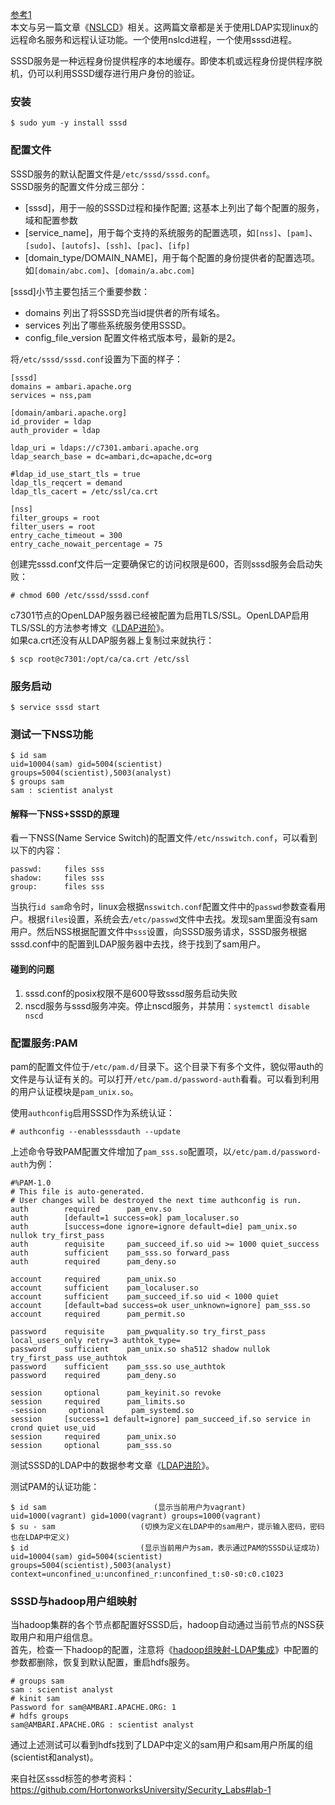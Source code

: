 [参考1](https://access.redhat.com/documentation/en-US/Red_Hat_Enterprise_Linux/6/html/Deployment_Guide/SSSD-Introduction.html)  
本文与另一篇文章《[NSLCD](https://github.com/wbwangk/wbwangk.github.io/wiki/NSLCD)》相关。这两篇文章都是关于使用LDAP实现linux的远程命名服务和远程认证功能。一个使用nslcd进程，一个使用sssd进程。  

SSSD服务是一种远程身份提供程序的本地缓存。即使本机或远程身份提供程序脱机，仍可以利用SSSD缓存进行用户身份的验证。  
### 安装
```
$ sudo yum -y install sssd
```
### 配置文件
SSSD服务的默认配置文件是`/etc/sssd/sssd.conf`。  
SSSD服务的配置文件分成三部分：  
- [sssd]，用于一般的SSSD过程和操作配置; 这基本上列出了每个配置的服务，域和配置参数  
- [service_name]，用于每个支持的系统服务的配置选项，如`[nss]`、`[pam]`、`[sudo]`、`[autofs]`、`[ssh]`、`[pac]`、`[ifp]`  
- [domain_type/DOMAIN_NAME]，用于每个配置的身份提供者的配置选项。如`[domain/abc.com]`、`[domain/a.abc.com]`  

[sssd]小节主要包括三个重要参数：  
- domains 列出了将SSSD充当id提供者的所有域名。    
- services 列出了哪些系统服务使用SSSD。  
- config_file_version 配置文件格式版本号，最新的是2。  

将`/etc/sssd/sssd.conf`设置为下面的样子：
```
[sssd]
domains = ambari.apache.org
services = nss,pam

[domain/ambari.apache.org]
id_provider = ldap
auth_provider = ldap

ldap_uri = ldaps://c7301.ambari.apache.org
ldap_search_base = dc=ambari,dc=apache,dc=org

#ldap_id_use_start_tls = true
ldap_tls_reqcert = demand
ldap_tls_cacert = /etc/ssl/ca.crt

[nss]
filter_groups = root
filter_users = root
entry_cache_timeout = 300
entry_cache_nowait_percentage = 75
```
创建完sssd.conf文件后一定要确保它的访问权限是600，否则sssd服务会启动失败：  
```
# chmod 600 /etc/sssd/sssd.conf
```

c7301节点的OpenLDAP服务器已经被配置为启用TLS/SSL。OpenLDAP启用TLS/SSL的方法参考博文《[LDAP进阶](https://imaidata.github.io/blog/ldap2/)》。  
如果ca.crt还没有从LDAP服务器上复制过来就执行：
```
$ scp root@c7301:/opt/ca/ca.crt /etc/ssl
```
### 服务启动
```
$ service sssd start
```
### 测试一下NSS功能
```
$ id sam
uid=10004(sam) gid=5004(scientist) groups=5004(scientist),5003(analyst)
$ groups sam
sam : scientist analyst
```
#### 解释一下NSS+SSSD的原理
看一下NSS(Name Service Switch)的配置文件`/etc/nsswitch.conf`，可以看到以下的内容：
```
passwd:     files sss
shadow:     files sss
group:      files sss
```   
当执行`id sam`命令时，linux会根据`nsswitch.conf`配置文件中的`passwd`参数查看用户。根据`files`设置，系统会去`/etc/passwd`文件中去找。发现sam里面没有sam用户。然后NSS根据配置文件中`sss`设置，向SSSD服务请求，SSSD服务根据sssd.conf中的配置到LDAP服务器中去找，终于找到了sam用户。  

#### 碰到的问题
1. sssd.conf的posix权限不是600导致sssd服务启动失败  
2. nscd服务与sssd服务冲突。停止nscd服务，并禁用：`systemctl disable nscd`  

### 配置服务:PAM
pam的配置文件位于`/etc/pam.d/`目录下。这个目录下有多个文件，貌似带auth的文件是与认证有关的。可以打开`/etc/pam.d/password-auth`看看。可以看到利用的用户认证模块是`pam_unix.so`。

使用`authconfig`启用SSSD作为系统认证：
```
# authconfig --enablesssdauth --update
```
上述命令导致PAM配置文件增加了`pam_sss.so`配置项，以`/etc/pam.d/password-auth`为例：
```
#%PAM-1.0
# This file is auto-generated.
# User changes will be destroyed the next time authconfig is run.
auth        required      pam_env.so
auth        [default=1 success=ok] pam_localuser.so
auth        [success=done ignore=ignore default=die] pam_unix.so nullok try_first_pass
auth        requisite     pam_succeed_if.so uid >= 1000 quiet_success
auth        sufficient    pam_sss.so forward_pass
auth        required      pam_deny.so

account     required      pam_unix.so
account     sufficient    pam_localuser.so
account     sufficient    pam_succeed_if.so uid < 1000 quiet
account     [default=bad success=ok user_unknown=ignore] pam_sss.so
account     required      pam_permit.so

password    requisite     pam_pwquality.so try_first_pass local_users_only retry=3 authtok_type=
password    sufficient    pam_unix.so sha512 shadow nullok try_first_pass use_authtok
password    sufficient    pam_sss.so use_authtok
password    required      pam_deny.so

session     optional      pam_keyinit.so revoke
session     required      pam_limits.so
-session     optional      pam_systemd.so
session     [success=1 default=ignore] pam_succeed_if.so service in crond quiet use_uid
session     required      pam_unix.so
session     optional      pam_sss.so
```
测试SSSD的LDAP中的数据参考文章《[LDAP进阶](https://imaidata.github.io/blog/ldap2/)》。  

测试PAM的认证功能：
```
$ id sam                        (显示当前用户为vagrant)
uid=1000(vagrant) gid=1000(vagrant) groups=1000(vagrant)
$ su - sam                   (切换为定义在LDAP中的sam用户，提示输入密码，密码也在LDAP中定义)
$ id                         (显示当前用户为sam，表示通过PAM的SSSD认证成功)
uid=10004(sam) gid=5004(scientist) groups=5004(scientist),5003(analyst) context=unconfined_u:unconfined_r:unconfined_t:s0-s0:c0.c1023
```
### SSSD与hadoop用户组映射
当hadoop集群的各个节点都配置好SSSD后，hadoop自动通过当前节点的NSS获取用户和用户组信息。  
首先，检查一下hadoop的配置，注意将《[hadoop组映射-LDAP集成](https://imaidata.github.io/blog/2017/09/01/hadoop%E7%BB%84%E6%98%A0%E5%B0%84-LDAP%E9%9B%86%E6%88%90/)》中配置的参数都删除，恢复到默认配置，重启hdfs服务。  
```
# groups sam
sam : scientist analyst
# kinit sam
Password for sam@AMBARI.APACHE.ORG: 1
# hdfs groups
sam@AMBARI.APACHE.ORG : scientist analyst
```
通过上述测试可以看到hdfs找到了LDAP中定义的sam用户和sam用户所属的组(scientist和analyst)。  

来自社区sssd标签的参考资料：  
https://github.com/HortonworksUniversity/Security_Labs#lab-1
